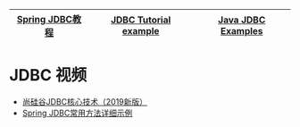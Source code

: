 

[Spring JDBC教程](https://www.yiibai.com/springjdbc)|[JDBC Tutorial example](https://www.javaguides.net/p/jdbc-tutorial.html)|[Java JDBC Examples](https://www.sourcecodeexamples.net/p/java-jdbc-examples.html)|
---|---|---|


# JDBC 视频

 * [尚硅谷JDBC核心技术（2019新版）](https://www.bilibili.com/video/av67955358/?spm_id_from=333.788.videocard.4)
 * [Spring JDBC常用方法详细示例](https://blog.csdn.net/autfish/article/details/51284727) 
